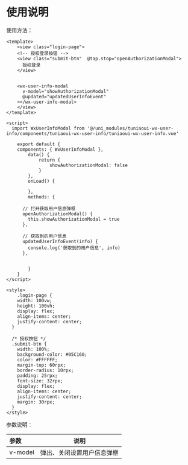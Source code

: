 
# 使用说明

使用方法：

```
<template>
	<view class="login-page">
    <!-- 授权登录按钮 -->
    <view class="submit-btn"  @tap.stop="openAuthorizationModal">
      授权登录
    </view>
    
    
    <wx-user-info-modal
      v-model="showAuthorizationModal"
      @updated="updatedUserInfoEvent"
    ></wx-user-info-modal>
	</view>
</template>

<script>
  import WxUserInfoModal from '@/uni_modules/tuniaoui-wx-user-info/components/tuniaoui-wx-user-info/tuniaoui-wx-user-info.vue'
  
	export default {
    components: { WxUserInfoModal },
		data() {
			return {
				showAuthorizationModal: false
			}
		},
		onLoad() {

		},
		methods: {

      // 打开获取用户信息弹框
      openAuthorizationModal() {
        this.showAuthorizationModal = true
      },
      
      // 获取到的用户信息
      updatedUserInfoEvent(info) {
        console.log('获取到的用户信息', info)
      },
      
      
		}
	}
</script>

<style>
	.login-page {
    width: 100vw;
    height: 100vh;
    display: flex;
    align-items: center;
    justify-content: center;
  }
  
  /* 授权按钮 */
  .submit-btn {
    width: 100%;
    background-color: #05C160;
    color: #FFFFFF;
    margin-top: 60rpx;
    border-radius: 10rpx;
    padding: 25rpx;
    font-size: 32rpx;
    display: flex;
    align-items: center;
    justify-content: center;
    margin: 30rpx;
  }
</style>

```

参数说明：

| 参数       | 说明                                                 |
| :-------- | ---------------------------------------------------- |
| v-model   | 弹出、关闭设置用户信息弹框                               |

